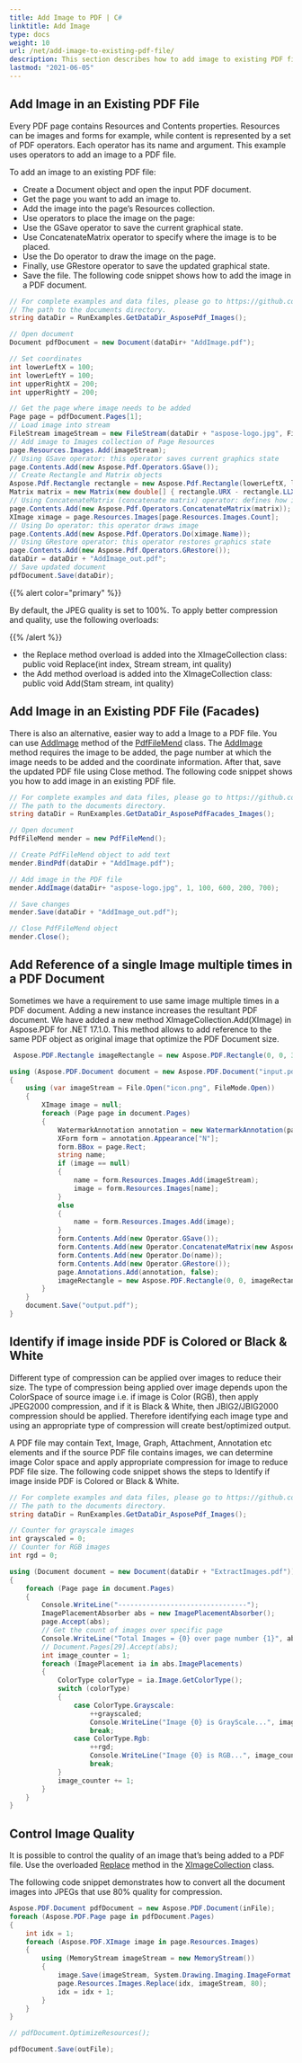 ```yaml
---
title: Add Image to PDF | C#
linktitle: Add Image
type: docs
weight: 10
url: /net/add-image-to-existing-pdf-file/
description: This section describes how to add image to existing PDF file PDF file using C# library.
lastmod: "2021-06-05"
---
```


## Add Image in an Existing PDF File

Every PDF page contains Resources and Contents properties. Resources can be images and forms for example, while content is represented by a set of PDF operators. Each operator has its name and argument. This example uses operators to add an image to a PDF file.

To add an image to an existing PDF file:

- Create a Document object and open the input PDF document.
- Get the page you want to add an image to.
- Add the image into the page’s Resources collection.
- Use operators to place the image on the page:
- Use the GSave operator to save the current graphical state.
- Use ConcatenateMatrix operator to specify where the image is to be placed.
- Use the Do operator to draw the image on the page.
- Finally, use GRestore operator to save the updated graphical state.
- Save the file.
The following code snippet shows how to add the image in a PDF document.

```csharp
// For complete examples and data files, please go to https://github.com/aspose-pdf/Aspose.PDF-for-.NET
// The path to the documents directory.
string dataDir = RunExamples.GetDataDir_AsposePdf_Images();

// Open document
Document pdfDocument = new Document(dataDir+ "AddImage.pdf");

// Set coordinates
int lowerLeftX = 100;
int lowerLeftY = 100;
int upperRightX = 200;
int upperRightY = 200;

// Get the page where image needs to be added
Page page = pdfDocument.Pages[1];
// Load image into stream
FileStream imageStream = new FileStream(dataDir + "aspose-logo.jpg", FileMode.Open);
// Add image to Images collection of Page Resources
page.Resources.Images.Add(imageStream);
// Using GSave operator: this operator saves current graphics state
page.Contents.Add(new Aspose.Pdf.Operators.GSave());
// Create Rectangle and Matrix objects
Aspose.Pdf.Rectangle rectangle = new Aspose.Pdf.Rectangle(lowerLeftX, lowerLeftY, upperRightX, upperRightY);
Matrix matrix = new Matrix(new double[] { rectangle.URX - rectangle.LLX, 0, 0, rectangle.URY - rectangle.LLY, rectangle.LLX, rectangle.LLY });
// Using ConcatenateMatrix (concatenate matrix) operator: defines how image must be placed
page.Contents.Add(new Aspose.Pdf.Operators.ConcatenateMatrix(matrix));
XImage ximage = page.Resources.Images[page.Resources.Images.Count];
// Using Do operator: this operator draws image
page.Contents.Add(new Aspose.Pdf.Operators.Do(ximage.Name));
// Using GRestore operator: this operator restores graphics state
page.Contents.Add(new Aspose.Pdf.Operators.GRestore());
dataDir = dataDir + "AddImage_out.pdf";
// Save updated document
pdfDocument.Save(dataDir);
```

{{% alert color="primary" %}}

By default, the JPEG quality is set to 100%. To apply better compression and quality, use the following overloads:

{{% /alert %}}

- the Replace method overload is added into the XImageCollection class: public void Replace(int index, Stream stream, int quality)
- the Add method overload is added into the XImageCollection class: public void Add(Stam stream, int quality)

## Add Image in an Existing PDF File (Facades)

There is also an alternative, easier way to add a Image to a PDF file. You can use [AddImage](https://apireference.aspose.com/pdf/net/aspose.pdf.facades/pdffilemend/methods/addimage/index) method of the [PdfFileMend](https://apireference.aspose.com/pdf/net/aspose.pdf.facades/pdffilemend) class. The [AddImage](https://apireference.aspose.com/pdf/net/aspose.pdf.facades/pdffilemend/methods/addimage/index) method requires the image to be added, the page number at which the image needs to be added and the coordinate information. After that, save the updated PDF file using Close method. The following code snippet shows you how to add image in an existing PDF file.

```csharp
// For complete examples and data files, please go to https://github.com/aspose-pdf/Aspose.Pdf-for-.NET
// The path to the documents directory.
string dataDir = RunExamples.GetDataDir_AsposePdfFacades_Images();

// Open document
PdfFileMend mender = new PdfFileMend();

// Create PdfFileMend object to add text
mender.BindPdf(dataDir + "AddImage.pdf");

// Add image in the PDF file
mender.AddImage(dataDir+ "aspose-logo.jpg", 1, 100, 600, 200, 700);

// Save changes
mender.Save(dataDir + "AddImage_out.pdf");

// Close PdfFileMend object
mender.Close();
```

## Add Reference of a single Image multiple times in a PDF Document

Sometimes we have a requirement to use same image multiple times in a PDF document. Adding a new instance increases the resultant PDF document. We have added a new method XImageCollection.Add(XImage) in Aspose.PDF for .NET 17.1.0. This method allows to add reference to the same PDF object as original image that optimize the PDF Document size.

```csharp
 Aspose.PDF.Rectangle imageRectangle = new Aspose.PDF.Rectangle(0, 0, 30, 15);

using (Aspose.PDF.Document document = new Aspose.PDF.Document("input.pdf"))
{
    using (var imageStream = File.Open("icon.png", FileMode.Open))
    {
        XImage image = null;
        foreach (Page page in document.Pages)
        {
            WatermarkAnnotation annotation = new WatermarkAnnotation(page, page.Rect);
            XForm form = annotation.Appearance["N"];
            form.BBox = page.Rect;
            string name;
            if (image == null)
            {
                name = form.Resources.Images.Add(imageStream);
                image = form.Resources.Images[name];
            }
            else
            {
                name = form.Resources.Images.Add(image);
            }
            form.Contents.Add(new Operator.GSave());
            form.Contents.Add(new Operator.ConcatenateMatrix(new Aspose.PDF.Matrix(imageRectangle.Width, 0, 0, imageRectangle.Height, 0, 0)));
            form.Contents.Add(new Operator.Do(name));
            form.Contents.Add(new Operator.GRestore());
            page.Annotations.Add(annotation, false);
            imageRectangle = new Aspose.PDF.Rectangle(0, 0, imageRectangle.Width * 1.01, imageRectangle.Height * 1.01);
        }
    }
    document.Save("output.pdf");
}
```

## Identify if image inside PDF is Colored or Black & White

Different type of compression can be applied over images to reduce their size. The type of compression being applied over image depends upon the ColorSpace of source image i.e. if image is Color (RGB), then apply JPEG2000 compression, and if it is Black & White, then JBIG2/JBIG2000 compression should be applied. Therefore identifying each image type and using an appropriate type of compression will create best/optimized output.

A PDF file may contain Text, Image, Graph, Attachment, Annotation etc elements and if the source PDF file contains images, we can determine image Color space and apply appropriate compression for image to reduce PDF file size. The following code snippet shows the steps to Identify if image inside PDF is Colored or Black & White.

```csharp
// For complete examples and data files, please go to https://github.com/aspose-pdf/Aspose.PDF-for-.NET
// The path to the documents directory.
string dataDir = RunExamples.GetDataDir_AsposePdf_Images();

// Counter for grayscale images
int grayscaled = 0;
// Counter for RGB images
int rgd = 0;

using (Document document = new Document(dataDir + "ExtractImages.pdf"))
{
    foreach (Page page in document.Pages)
    {
        Console.WriteLine("--------------------------------");
        ImagePlacementAbsorber abs = new ImagePlacementAbsorber();
        page.Accept(abs);
        // Get the count of images over specific page
        Console.WriteLine("Total Images = {0} over page number {1}", abs.ImagePlacements.Count, page.Number);
        // Document.Pages[29].Accept(abs);
        int image_counter = 1;
        foreach (ImagePlacement ia in abs.ImagePlacements)
        {
            ColorType colorType = ia.Image.GetColorType();
            switch (colorType)
            {
                case ColorType.Grayscale:
                    ++grayscaled;
                    Console.WriteLine("Image {0} is GrayScale...", image_counter);
                    break;
                case ColorType.Rgb:
                    ++rgd;
                    Console.WriteLine("Image {0} is RGB...", image_counter);
                    break;
            }
            image_counter += 1;
        }
    }
}
```

## Control Image Quality

It is possible to control the quality of an image that’s being added to a PDF file. Use the overloaded [Replace](https://apireference.aspose.com/pdf/net/aspose.pdf.ximagecollection/replace/methods/1) method in the [XImageCollection](https://apireference.aspose.com/pdf/net/aspose.pdf/ximagecollection) class.

The following code snippet demonstrates how to convert all the document images into JPEGs that use 80% quality for compression.

```csharp
Aspose.PDF.Document pdfDocument = new Aspose.PDF.Document(inFile);
foreach (Aspose.PDF.Page page in pdfDocument.Pages)
{
    int idx = 1;
    foreach (Aspose.PDF.XImage image in page.Resources.Images)
    {
        using (MemoryStream imageStream = new MemoryStream())
        {
            image.Save(imageStream, System.Drawing.Imaging.ImageFormat.Jpeg);
            page.Resources.Images.Replace(idx, imageStream, 80);
            idx = idx + 1;
        }
    }
}

// pdfDocument.OptimizeResources();

pdfDocument.Save(outFile);
```

